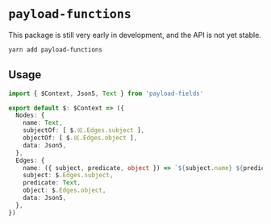 # `payload-functions`

This package is still very early in development, and the API is not yet stable.

```bash
yarn add payload-functions
```

## Usage

```typescript
import { $Context, Json5, Text } from 'payload-fields'

export default $: $Context => ({
  Nodes: {
    name: Text,
    subjectOf: [ $.巛.Edges.subject ],
    objectOf: [ $.巛.Edges.object ],
    data: Json5,
  },
  Edges: {
    name: ({ subject, predicate, object }) => `${subject.name} ${predicate} ${object.name}`,
    subject: $.Edges.subject,
    predicate: Text,
    object: $.Edges.object,
    data: Json5,
  },
})



```